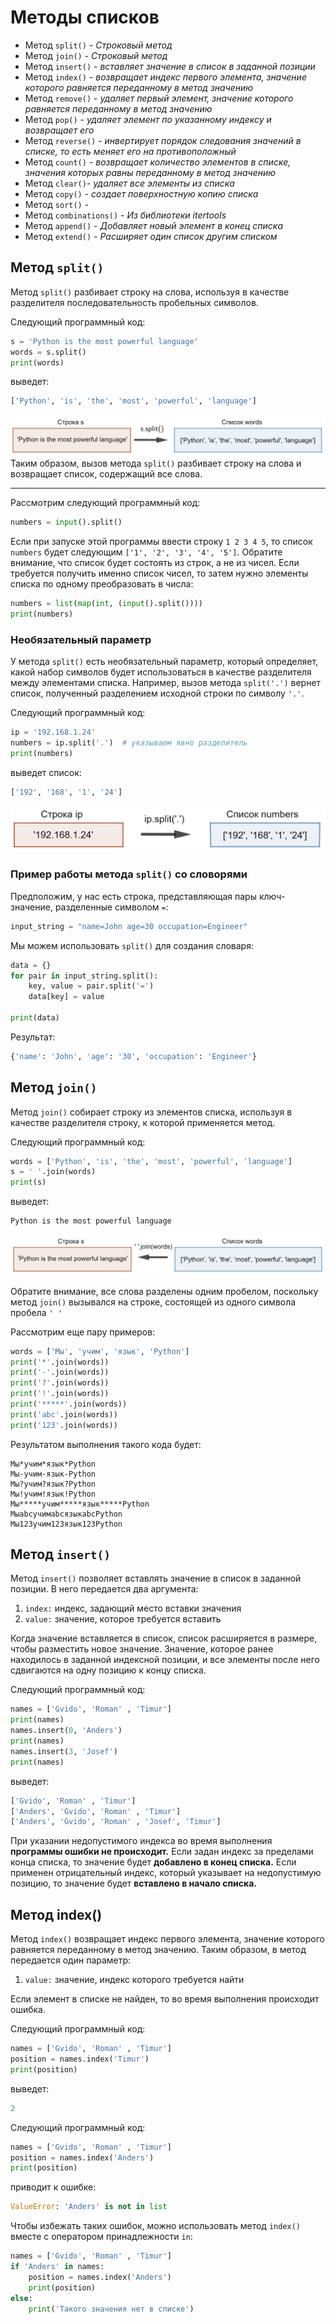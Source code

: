 # Методы списков

+ Метод `split()` - _Строковый метод_
+ Метод `join()` - _Строковый метод_
+ Метод `insert()` - _вставляет значение в список в заданной позиции_
+ Метод `index()` - _возвращает индекс первого элемента, значение которого равняется переданному в метод значению_
+ Метод `remove()` - _удаляет первый элемент, значение которого равняется переданному в метод значению_
+ Метод `pop()` - _удаляет элемент по указанному индексу и возвращает его_
+ Метод `reverse()` - _инвертирует порядок следования значений в списке, то есть меняет его на противоположный_
+ Метод `count()` - _возвращает количество элементов в списке, значения которых равны переданному в метод значению_
+ Метод `clear()`- _удаляет все элементы из списка_
+ Метод `copy()` - _создает поверхностную копию списка_
+ Метод `sort()` - 
+ Метод `combinations()` - _Из библиотеки itertools_
+ Метод `append()` - _Добавляет новый элемент в конец списка_
+ Метод `extend()` - _Расширяет один список другим списком_ 

## Метод `split()`

Метод `split()` разбивает строку на слова, используя в качестве разделителя последовательность пробельных символов.

Следующий программный код:
```python
s = 'Python is the most powerful language'
words = s.split()
print(words)
```
выведет: 
```python
['Python', 'is', 'the', 'most', 'powerful', 'language']
```
![.split()](images/split.png)
Таким образом, вызов метода `split()` разбивает строку на слова и возвращает список, содержащий все слова.

---

Рассмотрим следующий программный код:

```python
numbers = input().split()
```

Если при запуске этой программы ввести строку `1 2 3 4 5`, то список `numbers` будет следующим `['1', '2', '3', '4', '5']`. Обратите внимание, что список будет состоять из строк, а не из чисел. Если требуется получить именно список чисел, то затем нужно элементы списка по одному преобразовать в числа:

```python
numbers = list(map(int, (input().split())))
print(numbers)
```
### Необязательный параметр
У метода `split()` есть необязательный параметр, который определяет, какой набор символов будет использоваться в качестве разделителя между элементами списка. Например, вызов метода `split('.')` вернет список, полученный разделением исходной строки по символу `'.'`.

Следующий программный код:
```python
ip = '192.168.1.24'
numbers = ip.split('.')  # указываем явно разделитель
print(numbers)
```
выведет список:
```python
['192', '168', '1', '24']
```

![.split(".")](images/split2.png)

### Пример работы метода `split()` со словорями

Предположим, у нас есть строка, представляющая пары ключ-значение, разделенные символом `=`:

```python
input_string = "name=John age=30 occupation=Engineer"
```
Мы можем использовать `split()` для создания словаря:
```python 
data = {}
for pair in input_string.split():
    key, value = pair.split('=')
    data[key] = value

print(data)
```

Результат:
```python
{'name': 'John', 'age': '30', 'occupation': 'Engineer'}
```

## Метод `join()`

Метод `join()` собирает строку из элементов списка, используя в качестве разделителя строку, к которой применяется метод.

 Следующий программный код:
 ```python
 words = ['Python', 'is', 'the', 'most', 'powerful', 'language']
s = ' '.join(words)
print(s)
 ```
 выведет: 
 ```
 Python is the most powerful language
 ```
 ![.join()](images/join.png)

 Обратите внимание, все слова разделены одним пробелом, поскольку метод `join()` вызывался на строке, состоящей из одного символа пробела `' '`

Рассмотрим еще пару примеров:

```python
words = ['Мы', 'учим', 'язык', 'Python']
print('*'.join(words))
print('-'.join(words))
print('?'.join(words))
print('!'.join(words))
print('*****'.join(words))
print('abc'.join(words))
print('123'.join(words))
```

Результатом выполнения такого кода будет:
```
Мы*учим*язык*Python
Мы-учим-язык-Python
Мы?учим?язык?Python
Мы!учим!язык!Python
Мы*****учим*****язык*****Python
МыabcучимabcязыкabcPython
Мы123учим123язык123Python
```

## Метод `insert()` 
Метод `insert()` позволяет вставлять значение в список в заданной позиции. В него передается два аргумента:

1. `index:` индекс, задающий место вставки значения
2. `value:` значение, которое требуется вставить

Когда значение вставляется в список, список расширяется в размере, чтобы разместить новое значение. Значение, которое ранее находилось в заданной индексной позиции, и все элементы после него сдвигаются на одну позицию к концу списка.

Следующий программный код:

```python
names = ['Gvido', 'Roman' , 'Timur']
print(names)
names.insert(0, 'Anders')
print(names)
names.insert(3, 'Josef')
print(names)
```
выведет:
```python
['Gvido', 'Roman' , 'Timur']
['Anders', 'Gvido', 'Roman' , 'Timur']
['Anders', 'Gvido', 'Roman' , 'Josef', 'Timur']
```

При указании недопустимого индекса во время выполнения __программы ошибки не происходит.__ Если задан индекс за пределами конца списка, то значение будет __добавлено в конец списка.__ Если применен отрицательный индекс, который указывает на недопустимую позицию, то значение будет __вставлено в начало списка.__

## Метод index()
Метод `index()` возвращает индекс первого элемента, значение которого равняется переданному в метод значению. Таким образом, в метод передается один параметр:

1. `value:` значение, индекс которого требуется найти

Если элемент в списке не найден, то во время выполнения происходит ошибка.

Следующий программный код:
```python
names = ['Gvido', 'Roman' , 'Timur']
position = names.index('Timur')
print(position)
```

выведет:
```python
2
```
Следующий программный код:

```python
names = ['Gvido', 'Roman' , 'Timur']
position = names.index('Anders')
print(position)
```

приводит к ошибке:
```python
ValueError: 'Anders' is not in list
```

Чтобы избежать таких ошибок, можно использовать метод `index()` вместе с оператором принадлежности `in`:

```python
names = ['Gvido', 'Roman' , 'Timur']
if 'Anders' in names:
    position = names.index('Anders')
    print(position)
else:
    print('Такого значения нет в списке')
```
